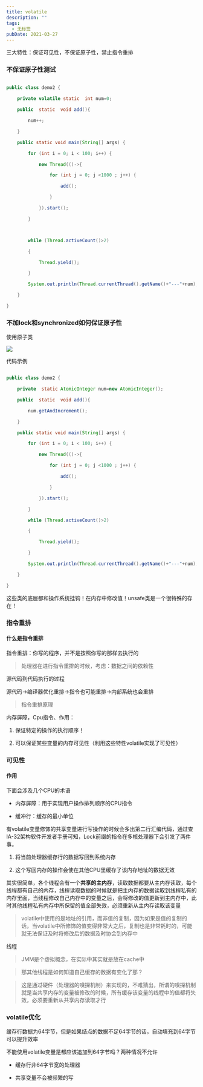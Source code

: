 ```yaml
---
title: volatile
description: ""
tags:
  - 无标签
pubDate: 2021-03-27
---
```



三大特性：保证可见性，不保证原子性，禁止指令重排



<!-- more -->



### 不保证原子性测试



```java

public class demo2 {

    private volatile static  int num=0;

    public  static  void add(){

        num++;

    }

    public static void main(String[] args) {

        for (int i = 0; i < 100; i++) {

            new Thread(()->{

                for (int j = 0; j <1000 ; j++) {

                    add();

                }

            }).start();

        }



        while (Thread.activeCount()>2)

        {

            Thread.yield();

        }

        System.out.println(Thread.currentThread().getName()+"---"+num);

    }

}

```



### 不加lock和synchronized如何保证原子性



使用原子类



![](https://p3-juejin.byteimg.com/tos-cn-i-k3u1fbpfcp/16908aea3345438e8f5821e293403ab7~tplv-k3u1fbpfcp-watermark.image)



代码示例



```java

public class demo2 {

    private  static AtomicInteger num=new AtomicInteger();

    public  static  void add(){

        num.getAndIncrement();

    }

    public static void main(String[] args) {

        for (int i = 0; i < 100; i++) {

            new Thread(()->{

                for (int j = 0; j <1000 ; j++) {

                    add();

                }

            }).start();

        }

        while (Thread.activeCount()>2)

        {

            Thread.yield();

        }

        System.out.println(Thread.currentThread().getName()+"---"+num);

    }

}

```



这些类的底层都和操作系统挂钩！在内存中修改值！unsafe类是一个很特殊的存在！



### 指令重排



#### 什么是指令重排



指令重排：你写的程序，并不是按照你写的那样去执行的



> 处理器在进行指令重排的时候，考虑：数据之间的依赖性



源代码到代码执行的过程



源代码->编译器优化重排->指令也可能重排->内部系统也会重排



> 指令重排原理



内存屏障，Cpu指令、作用：



1. 保证特定的操作的执行顺序！

2. 可以保证某些变量的内存可见性（利用这些特性volatile实现了可见性）



### 可见性



#### 作用



下面会涉及几个CPU的术语



- 内存屏障：用于实现用户操作排列顺序的CPU指令

- 缓冲行：缓存的最小单位



有volatile变量修饰的共享变量进行写操作的时候会多出第二行汇编代码，通过查IA-32架构软件开发者手册可知，Lock前缀的指令在多核处理器下会引发了两件事。



1. 将当前处理器缓存行的数据写回到系统内存

2. 这个写回内存的操作会使在其他CPU里缓存了该内存地址的数据无效



其实很简单，各个线程会有一个**共享的主内存**，读取数据都要从主内存读取，每个线程都有自己的内存，线程读取数据的时候就是把主内存的数据读取到线程私有的内存里面，当线程修改自己内存中的变量之后，会将修改的值更新到主内存中，此时其他线程私有内存中所保留的值全部失效，必须重新从主内存读取该变量 



> volatile中使用的是地址的引用，而非值的复制，因为如果是值的复制的话，当volatile中所修饰的值变得非常大之后，复制也是非常耗时的，可能就无法保证及时将修改后的数据及时协会到内存中



线程



> JMM是个虚拟概念，在实际中其实就是放在cache中

>

> 

>

> 那其他线程是如何知道自己缓存的数据有变化了那？

>

> 这是通过硬件（处理器的嗅探机制）来实现的，不难猜出，所谓的嗅探机制就是当共享内存的变量被修改的时候，所有缓存该变量的线程中的值都将失效，必须要重新从共享内存读取才行



### volatile优化



缓存行数据为64字节，但是如果结点的数据不足64字节的话，自动填充到64字节可以提升效率



不能使用volatile变量是都应该追加到64字节吗？两种情况不允许



- 缓存行非64字节宽的处理器

- 共享变量不会被频繁的写